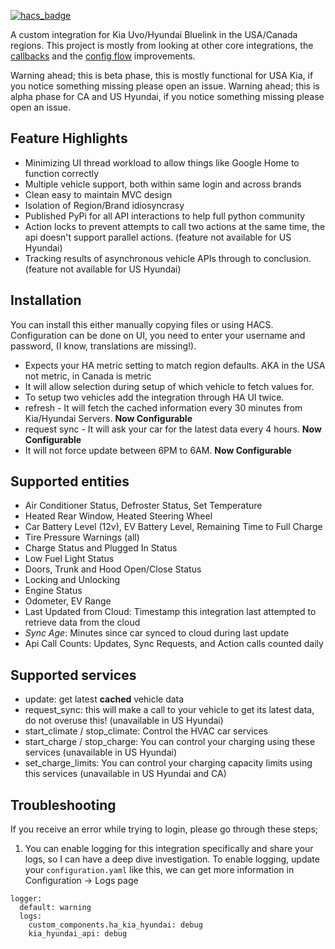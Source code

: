 [![hacs_badge](https://img.shields.io/badge/HACS-Custom-41BDF5.svg?style=for-the-badge)](https://github.com/hacs/integration)

A custom integration for Kia Uvo/Hyundai Bluelink in the USA/Canada regions. This project is mostly from looking at other core integrations, the [callbacks](https://github.com/home-assistant/core/tree/dev/homeassistant/components/august) and the [config flow](https://github.com/home-assistant/core/tree/dev/homeassistant/components/vizio) improvements.

Warning ahead; this is beta phase, this is mostly functional for USA Kia, if you notice something missing please open an issue.
Warning ahead; this is alpha phase for CA and US Hyundai, if you notice something missing please open an issue.

## Feature Highlights ##
- Minimizing UI thread workload to allow things like Google Home to function correctly
- Multiple vehicle support, both within same login and across brands
- Clean easy to maintain MVC design
- Isolation of Region/Brand idiosyncrasy
- Published PyPi for all API interactions to help full python community
- Action locks to prevent attempts to call two actions at the same time, the api doesn't support parallel actions. (feature not available for US Hyundai)
- Tracking results of asynchronous vehicle APIs through to conclusion. (feature not available for US Hyundai)

## Installation ##
You can install this either manually copying files or using HACS. Configuration can be done on UI, you need to enter your username and password, (I know, translations are missing!). 

- Expects your HA metric setting to match region defaults. AKA in the USA not metric, in Canada is metric
- It will allow selection during setup of which vehicle to fetch values for.
- To setup two vehicles add the integration through HA UI twice.
- refresh - It will fetch the cached information every 30 minutes from Kia/Hyundai Servers. **Now Configurable**
- request sync - It will ask your car for the latest data every 4 hours. **Now Configurable**
- It will not force update between 6PM to 6AM. **Now Configurable**

## Supported entities ##
- Air Conditioner Status, Defroster Status, Set Temperature
- Heated Rear Window, Heated Steering Wheel
- Car Battery Level (12v), EV Battery Level, Remaining Time to Full Charge
- Tire Pressure Warnings (all)
- Charge Status and Plugged In Status
- Low Fuel Light Status
- Doors, Trunk and Hood Open/Close Status
- Locking and Unlocking
- Engine Status
- Odometer, EV Range
- Last Updated from Cloud: Timestamp this integration last attempted to retrieve data from the cloud
- *Sync Age*: Minutes since car synced to cloud during last update
- Api Call Counts: Updates, Sync Requests, and Action calls counted daily

## Supported services ##
- update: get latest **cached** vehicle data
- request_sync: this will make a call to your vehicle to get its latest data, do not overuse this! (unavailable in US Hyundai)
- start_climate / stop_climate: Control the HVAC car services
- start_charge / stop_charge: You can control your charging using these services (unavailable in US Hyundai)
- set_charge_limits: You can control your charging capacity limits using this services  (unavailable in US Hyundai and CA)

## Troubleshooting ##
If you receive an error while trying to login, please go through these steps;
1. You can enable logging for this integration specifically and share your logs, so I can have a deep dive investigation. To enable logging, update your `configuration.yaml` like this, we can get more information in Configuration -> Logs page
```
logger:
  default: warning
  logs:
    custom_components.ha_kia_hyundai: debug
    kia_hyundai_api: debug
```

